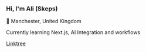 <h3>Hi, I'm Ali (Skeps)</h3>
<p>📍 Manchester, United Kingdom</p>
<p>Currently learning Next.js, AI Integration and workflows</p>
<a href="https://linktree.ee/aliskeps">Linktree</a>

<!--Here are some ideas to get you started:

- 🔭 I’m currently working on ...
- 🌱 I’m currently learning ...
- 👯 I’m looking to collaborate on ...
- 🤔 I’m looking for help with ...
- 💬 Ask me about ...
- 📫 How to reach me: ...
- 😄 Pronouns: ...
- ⚡ Fun fact: ...
-->
